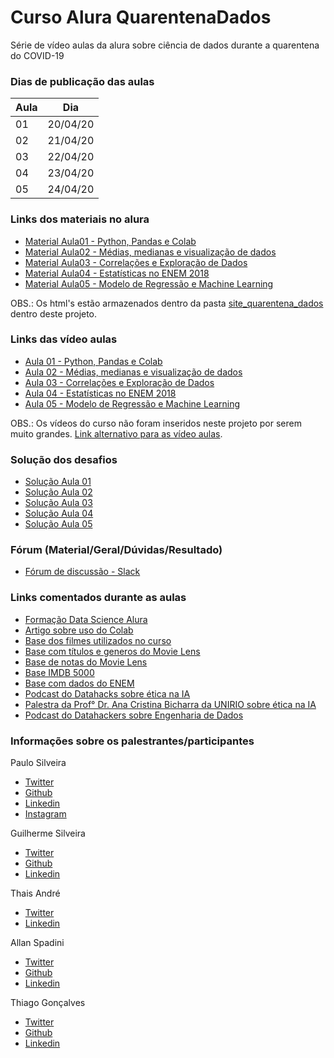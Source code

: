 # Curso Alura QuarentenaDados
Série de vídeo aulas da alura sobre ciência de dados durante a quarentena do COVID-19

### Dias de publicação das aulas
Aula|Dia
----|----
01|20/04/20
02|21/04/20
03|22/04/20
04|23/04/20
05|24/04/20

### Links dos materiais no alura
- [Material Aula01 - Python, Pandas e Colab](https://www.alura.com.br/quarentenadados/aula01-sua-primeira-analise-de-dados?utm_campaign=alura_quarentenadados_-_1_aula&utm_medium=email&utm_source=RD+Station)
- [Material Aula02 - Médias, medianas e visualização de dados](https://www.alura.com.br/quarentenadados/aula02-visualizacao-de-dados?utm_campaign=alura_quarentenadados_-_2_aula&utm_medium=email&utm_source=RD+Station)
- [Material Aula03 - Correlações e Exploração de Dados](https://www.alura.com.br/quarentenadados/aula03-estatistica-na-pratica?utm_campaign=alura_quarentenadados_-_3_aula&utm_medium=email&utm_source=RD+Station)
- [Material Aula04 - Estatísticas no ENEM 2018](https://www.alura.com.br/quarentenadados/aula04-estatisticas-correlacoes-enem?utm_campaign=alura_quarentenadados_-_4_aula&utm_medium=email&utm_source=RD+Station)
- [Material Aula05 - Modelo de Regressão e Machine Learning](https://www.alura.com.br/quarentenadados/aula05-regressao-machine-learning?utm_campaign=alura_quarentenadados_-_5_aula&utm_medium=email&utm_source=RD+Station)

OBS.: Os html's estão armazenados dentro da pasta [site_quarentena_dados](https://github.com/gpd38/cursoAluraQuarentenaDados/tree/master/sites_html) dentro deste projeto.

### Links das vídeo aulas
- [Aula 01 - Python, Pandas e Colab](https://www.youtube.com/watch?v=TlNQWOUf4Fw)
- [Aula 02 - Médias, medianas e visualização de dados](https://www.youtube.com/watch?v=FY8qyZnrEyI)
- [Aula 03 - Correlações e Exploração de Dados](https://www.youtube.com/watch?v=gp63ju6Cl9w)
- [Aula 04 - Estatísticas no ENEM 2018](https://www.youtube.com/watch?v=Nr_-aBFeDRM)
- [Aula 05 - Modelo de Regressão e Machine Learning](https://www.youtube.com/watch?v=_YcxlJ-xm4M)

OBS.: Os vídeos do curso não foram inseridos neste projeto por serem muito grandes. [Link alternativo para as vídeo aulas](#).

### Solução dos desafios
- [Solução Aula 01](https://colab.research.google.com/drive/1p69W-kfloWqslpLqwmaOV2GTsqaeWyi0)
- [Solução Aula 02](https://colab.research.google.com/drive/1pWce_y_rcVMyyjcqYnOC1Vur4CtuJp97)
- [Solução Aula 03](https://colab.research.google.com/drive/1hcxmOqVxCZi5b8RDqeIFCoQ5OCt9wLXW)
- [Solução Aula 04](https://colab.research.google.com/drive/1wWm4_MxGSUz0_JctGk6Mga64nXPt4mol)
- [Solução Aula 05](https://colab.research.google.com/drive/1TwElIw6D77oQF4IUS9uDGeXr0C0ivtFg)

### Fórum (Material/Geral/Dúvidas/Resultado)
- [Fórum de discussão - Slack](https://datahackersbr.slack.com/)

### Links comentados durante as aulas
- [Formação Data Science Alura](https://www.alura.com.br/formacao-data-science)
- [Artigo sobre uso do Colab](https://www.alura.com.br/artigos/google-colab-o-que-e-e-como-usar)
- [Base dos filmes utilizados no curso](https://grouplens.org/datasets/movielens/)
- [Base com títulos e generos do Movie Lens](https://raw.githubusercontent.com/alura-cursos/introducao-a-data-science/master/aula0/ml-latest-small/movies.csv)
- [Base de notas do Movie Lens](https://github.com/alura-cursos/introducao-a-data-science/blob/master/aula0/ml-latest-small/ratings.csv?raw=true)
- [Base IMDB 5000](https://gist.githubusercontent.com/guilhermesilveira/24e271e68afe8fd257911217b88b2e07/raw/e70287fb1dcaad4215c3f3c9deda644058a616bc/movie_metadata.csv)
- [Base com dados do ENEM](https://github.com/guilhermesilveira/enem-2018/blob/master/MICRODADOS_ENEM_2018_SAMPLE_43278.csv?raw=true)
- [Podcast do Datahacks sobre ética na IA](https://open.spotify.com/episode/2fH4Sy0uBLJ2HGEzN2iLnx?si=dlDfm7K_TkS8roXQVuQmgg)
- [Palestra da Prof° Dr. Ana Cristina Bicharra da UNIRIO sobre ética na IA](https://www.youtube.com/watch?v=PVs9jg1XRU8)
- [Podcast do Datahackers sobre Engenharia de Dados](https://open.spotify.com/episode/7jV5hVnSDQtRGpO3kPdLxV?si=55CjA5eRSlCM9UO7YkCopw)

### Informações sobre os palestrantes/participantes
Paulo Silveira
- [Twitter](https://twitter.com/paulo_caelum)
- [Github](https://github.com/peas)
- [Linkedin](https://www.linkedin.com/in/paulosilveira/)
- [Instagram](https://www.instagram.com/paulo_hipster/)

Guilherme Silveira
- [Twitter](https://twitter.com/guilhermecaelum)
- [Github](https://github.com/guilhermesilveira)
- [Linkedin](https://www.linkedin.com/in/guilhermeazevedosilveira/)

Thais André
- [Twitter](https://twitter.com/thais_tandre)
- [Linkedin](https://www.linkedin.com/in/thais-thomazini-andr%C3%A9-7ba9ab1a5/)

Allan Spadini
- [Twitter](https://twitter.com/allanspadini)
- [Github](https://github.com/allanspadini)
- [Linkedin](https://www.linkedin.com/in/allan-spadini-3561b023/)

Thiago Gonçalves
- [Twitter](https://twitter.com/tgcsantos)
- [Github](https://github.com/tgcsantos)
- [Linkedin](https://www.linkedin.com/in/thiago-gon%C3%A7alves-santos/)
